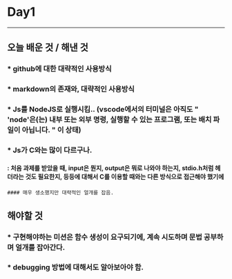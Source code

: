 # Day1
-----
## 오늘 배운 것 / 해낸 것
  ### * github에 대한 대략적인 사용방식
  ### * markdown의 존재와, 대략적인 사용방식
  ### * Js를 NodeJS로 실행시킴.. (vscode에서의 터미널은 아직도 " 'node'은(는) 내부 또는 외부 명령, 실행할 수 있는 프로그램, 또는 배치 파일이 아닙니다. " 이 상태)
  ### * Js가 C와는 많이 다르구나.
  #### : 처음 과제를 받았을 때, input은 뭔지, output은 뭐로 나와야 하는지, stdio.h처럼 헤더라는 것도 필요한지, 등등에 대해서 C를 이용할 때와는 다른 방식으로 접근해야 했기에
    #### 매우 생소했지만 대략적인 얼개를 잡음.
    

## 해야할 것
  ### * 구현해야하는 미션은 함수 생성이 요구되기에, 계속 시도하며 문법 공부하며 얼개를 잡아간다.
  ### * debugging 방법에 대해서도 알아보아야 함.

